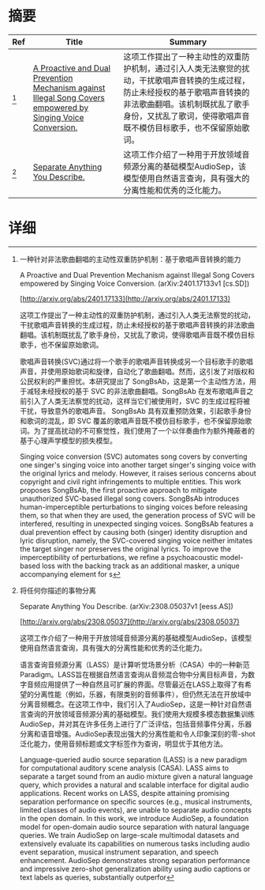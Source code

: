 # 摘要

| Ref | Title | Summary |
| --- | --- | --- |
| [^1] | [A Proactive and Dual Prevention Mechanism against Illegal Song Covers empowered by Singing Voice Conversion.](http://arxiv.org/abs/2401.17133) | 这项工作提出了一种主动性的双重防护机制，通过引入人类无法察觉的扰动，干扰歌唱声音转换的生成过程，防止未经授权的基于歌唱声音转换的非法歌曲翻唱。该机制既扰乱了歌手身份，又扰乱了歌词，使得歌唱声音既不模仿目标歌手，也不保留原始歌词。 |
| [^2] | [Separate Anything You Describe.](http://arxiv.org/abs/2308.05037) | 这项工作介绍了一种用于开放领域音频源分离的基础模型AudioSep，该模型使用自然语言查询，具有强大的分离性能和优秀的泛化能力。 |

# 详细

[^1]: 一种针对非法歌曲翻唱的主动性双重防护机制：基于歌唱声音转换的能力

    A Proactive and Dual Prevention Mechanism against Illegal Song Covers empowered by Singing Voice Conversion. (arXiv:2401.17133v1 [cs.SD])

    [http://arxiv.org/abs/2401.17133](http://arxiv.org/abs/2401.17133)

    这项工作提出了一种主动性的双重防护机制，通过引入人类无法察觉的扰动，干扰歌唱声音转换的生成过程，防止未经授权的基于歌唱声音转换的非法歌曲翻唱。该机制既扰乱了歌手身份，又扰乱了歌词，使得歌唱声音既不模仿目标歌手，也不保留原始歌词。

    

    歌唱声音转换(SVC)通过将一个歌手的歌唱声音转换成另一个目标歌手的歌唱声音，并使用原始歌词和旋律，自动化了歌曲翻唱。然而，这引发了对版权和公民权利的严重担忧。本研究提出了 SongBsAb，这是第一个主动性方法，用于减轻未经授权的基于 SVC 的非法歌曲翻唱。SongBsAb 在发布歌唱声音之前引入了人类无法察觉的扰动，这样当它们被使用时，SVC 的生成过程将被干扰，导致意外的歌唱声音。 SongBsAb 具有双重预防效果，引起歌手身份和歌词的混乱，即 SVC 覆盖的歌唱声音既不模仿目标歌手，也不保留原始歌词。为了提高扰动的不可察觉性，我们使用了一个以伴奏曲作为额外掩蔽者的基于心理声学模型的损失模型。

    Singing voice conversion (SVC) automates song covers by converting one singer's singing voice into another target singer's singing voice with the original lyrics and melody. However, it raises serious concerns about copyright and civil right infringements to multiple entities. This work proposes SongBsAb, the first proactive approach to mitigate unauthorized SVC-based illegal song covers. SongBsAb introduces human-imperceptible perturbations to singing voices before releasing them, so that when they are used, the generation process of SVC will be interfered, resulting in unexpected singing voices. SongBsAb features a dual prevention effect by causing both (singer) identity disruption and lyric disruption, namely, the SVC-covered singing voice neither imitates the target singer nor preserves the original lyrics. To improve the imperceptibility of perturbations, we refine a psychoacoustic model-based loss with the backing track as an additional masker, a unique accompanying element for s
    
[^2]: 将任何你描述的事物分离

    Separate Anything You Describe. (arXiv:2308.05037v1 [eess.AS])

    [http://arxiv.org/abs/2308.05037](http://arxiv.org/abs/2308.05037)

    这项工作介绍了一种用于开放领域音频源分离的基础模型AudioSep，该模型使用自然语言查询，具有强大的分离性能和优秀的泛化能力。

    

    语言查询音频源分离（LASS）是计算听觉场景分析（CASA）中的一种新范 Paradigm。LASS旨在根据自然语言查询从音频混合物中分离目标声音，为数字音频应用提供了一种自然且可扩展的界面。尽管最近在LASS上取得了有希望的分离性能（例如，乐器，有限类别的音频事件），但仍然无法在开放域中分离音频概念。在这项工作中，我们引入了AudioSep，这是一种针对自然语言查询的开放领域音频源分离的基础模型。我们使用大规模多模态数据集训练AudioSep，并对其在许多任务上进行了广泛评估，包括音频事件分离，乐器分离和语音增强。AudioSep表现出强大的分离性能和令人印象深刻的零-shot泛化能力，使用音频标题或文字标签作为查询，明显优于其他方法。

    Language-queried audio source separation (LASS) is a new paradigm for computational auditory scene analysis (CASA). LASS aims to separate a target sound from an audio mixture given a natural language query, which provides a natural and scalable interface for digital audio applications. Recent works on LASS, despite attaining promising separation performance on specific sources (e.g., musical instruments, limited classes of audio events), are unable to separate audio concepts in the open domain. In this work, we introduce AudioSep, a foundation model for open-domain audio source separation with natural language queries. We train AudioSep on large-scale multimodal datasets and extensively evaluate its capabilities on numerous tasks including audio event separation, musical instrument separation, and speech enhancement. AudioSep demonstrates strong separation performance and impressive zero-shot generalization ability using audio captions or text labels as queries, substantially outperfor
    

